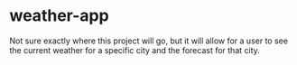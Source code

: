 # weather-app
Not sure exactly where this project will go, but it will allow for a user to see the current weather for a specific city and the forecast for that city.
